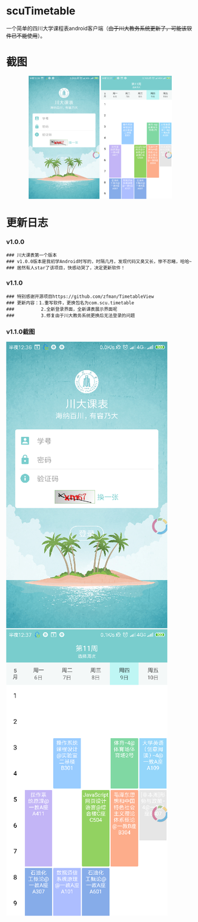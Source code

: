 # scuTimetable
一个简单的四川大学课程表android客户端（~~由于川大教务系统更新了，可能该软件已不能使用~~）。

# 截图
<div align="center">
    <img src="https://github.com/Z-P-J/ScuTimetable/raw/master/screenshots/screenshot1.png" height="330" width="190">
    <img src="https://github.com/Z-P-J/ScuTimetable/raw/master/screenshots/screenshot2.png" height="330" width="190">
 </div>


# 更新日志
### v1.0.0
    ### 川大课表第一个版本
    ### v1.0.0版本是我初学Android时写的，时隔几月，发现代码又臭又长，惨不忍睹，哈哈~
    ### 居然有人star了该项目，快感动哭了，决定更新软件！
    
### v1.1.0
    ### 特别感谢开源项目https://github.com/zfman/TimetableView
    ### 更新内容：1.重写软件，更换包名为com.scu.timetable
    ###          2.全新登录界面，全新课表展示界面呢
    ###          3.修复由于川大教务系统更换后无法登录的问题
### v1.1.0截图
![screenshot1](screenshots/screenshot1.png) ![screenshot2](screenshots/screenshot2.png)
    
